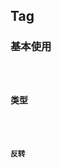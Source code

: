## Tag
### 基本使用

<code src="../examples/tag/basic.tsx" />

### 类型
<code src="../examples/tag/type.tsx" />

### 反转
<code src="../examples/tag/invert.tsx" />

<API src="../../src/tag/tag.tsx" exports='["API"]'></API>
